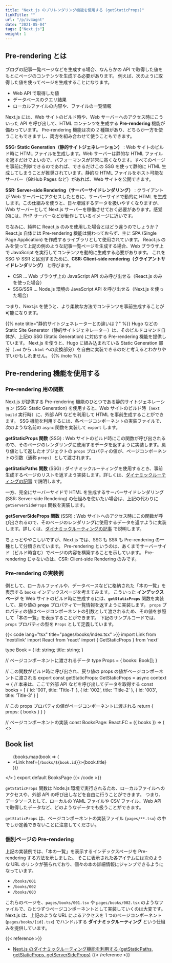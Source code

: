 ```yaml
---
title: "Next.js のプリレンダリング機能を使用する (getStaticProps)"
linkTitle: ""
url: "/p/iv4agnt"
date: "2021-05-04"
tags: ["Next.js"]
weight: 1
---
```


Pre-rendering とは
----

ブログの記事一覧ページなどを生成する場合、なんらかの API で取得した値をもとにページのコンテンツを生成する必要があります。
例えば、次のように取得した値を使ってページを生成することになります。

- Web API で取得した値
- データベースのクエリ結果
- ローカルファイルの内容や、ファイルの一覧情報

Next.js には、Web サイトのビルド時や、Web サーバーへのアクセス時にこういった API を呼び出して、HTML コンテンツを生成する __Pre-rendering__ 機能が備わっています。
Pre-rendering 機能は次の 2 種類があり、どちらか一方を使うこともできますし、両方を組み合わせて使うこともできます。

__SSG: Static Generation（静的サイトジェネレーション）__
: Web サイトのビルド時に HTML ファイルを生成します。Web サーバーは静的な HTML ファイルを返すだけでよいので、パフォーマンスが非常に高くなります。すべてのページを事前に列挙できるのであれば、できるだけこの SSG を使って静的に HTML 生成してしまうことが推奨されています。静的な HTML ファイルをホスト可能なサーバー（GitHub Pages など）があれば、Web サイトを公開できます。

__SSR: Server-side Rendering（サーバーサイドレンダリング）__
: クライアントが Web サーバーにアクセスしたときに、サーバーサイドで動的に HTML を生成します。この仕組みを使うと、日々増減するデータを扱いやすくなりますが、Web サーバーとして Next.js サーバーを稼働させておく必要があります。感覚的には、PHP サーバーなどが動作しているイメージに近いです。

ちなみに、純粋に React.js のみを使用した場合とはどう違うのでしょうか？
React.js 自体には Pre-rendering 機能は備わっておらず、主に SPA (Single Page Application) を作成するライブラリとして使用されています。
React.js のみを使って上記の例のような記事一覧ページを生成する場合、Web ブラウザ上で JavaScript を実行してコンテンツを動的に生成する必要があります。
これを SSG や SSR と区別するために、__CSR: Client-side rendering（クライアントサイドレンダリング）__ と呼びます。

- CSR ... Web ブラウザ上の JavaScript API のみ呼び出せる（React.js のみを使った場合）
- SSG/SSR ... Node.js 環境の JavaScript API を呼び出せる（Next.js を使った場合）

つまり、Next.js を使うと、より柔軟な方法でコンテンツを事前生成することが可能になります。

{{% note title="静的サイトジェネレーターとの違いは？" %}}
Hugo などの Static Site Generator（静的サイトジェネレーター）は、そのビルドコマンド自体が、上記の SSG (Static Generation) に対応する Pre-rendering 機能を提供しています。
Next.js を使うと、Hugo に組み込まれている Static Generation 部分（`.md` から `.html` への変換部分）を自由に実装できるのだと考えるとわかりやすいかもしれません。
{{% /note %}}


Pre-rendering 機能を使用する
----

### Pre-rendering 用の関数

Next.js が提供する Pre-rendering 機能のひとつである静的サイトジェネレーション (SSG: Static Generation) を使用すると、Web サイトのビルド時（`next build` 実行時）に、外部 API などを利用して HTML を事前生成することができます。
SSG 機能を利用するには、各ページコンポーネントの実装ファイルで、次のような名前の `async` 関数を実装して `export` します。

__getStaticProps 関数__ (SSG)
: Web サイトのビルド時にこの関数が呼び出されるので、そのページのレンダリングに使用するデータを返すように実装します。戻り値として返したオブジェクトの `props` プロパティの値が、ページコンポーネントの引数（通称 `props`）として渡されます。

__getStaticPaths 関数__ (SSG)
: ダイナミックルーティングを使用するとき、事前生成するページのリストを返すよう実装します。詳しくは、[ダイナミックルーティングの記事](/p/rdq3ep2) で説明します。

一方、完全にサーバーサイドで HTML を生成するサーバーサイドレンダリング (SSR: Server-side Rendering) の仕組みを使いたい場合は、上記の代わりに `getServerSideProps` 関数を実装します。

__getServerSideProps 関数__ (SSR)
: Web サイトへのアクセス時にこの関数が呼び出されるので、そのページのレンダリングに使用するデータを返すように実装します。詳しくは、[ダイナミックルーティングの記事](/p/rdq3ep2) で説明します。

ちょっとややこしいですが、Next.js では、SSG も SSR も Pre-rendering の一種として分類されています。
Pre-rendering というのは、あくまでサーバーサイド（ビルド時含む）でページの内容を構築することを示しています。
Pre-rendering じゃないのは、CSR: Client-side Rendering のみです。

### Pre-rendering の実装例

例として、ローカルファイルや、データベースなどに格納された「本の一覧」を表示する `books` インデックスページを考えてみます。
こういった __インデックスページ__ を Web サイトのビルド時に生成するには、__`getStaticProps`__ 関数を実装して、戻り値の __`props`__ プロパティで一覧情報を返すように実装します。
`props` プロパティの値はページコンポーネントの引数として渡されるため、その値を参照して「本の一覧」を表示することができます。
下記のサンプルコードでは、`props` プロパティの型を `Props` として定義しています。

{{< code lang="tsx" title="pages/books/index.tsx" >}}
import Link from 'next/link'
import React from 'react'
import { GetStaticProps } from 'next'

type Book = {
  id: string;
  title: string;
}

// ページコンポーネントに渡されるデータ
type Props = {
  books: Book[];
}

// この関数がビルド時に呼び出され、戻り値の props の値がページコンポーネントに渡される
export const getStaticProps: GetStaticProps<Props> = async context => {
  // 本来は、ここで外部 API などを呼び出してデータを取得する
  const books = [
    { id: '001', title: 'Title-1' },
    { id: '002', title: 'Title-2' },
    { id: '003', title: 'Title-3' }
  ]

  // この props プロパティの値がページコンポーネントに渡される
  return { props: { books } }
}

// ページコンポーネントの実装
const BooksPage: React.FC<Props> = ({ books }) => (
  <>
    <h2>Book list</h2>
    <ul>
      {books.map(book => (
        <li key={book.id}>
          <Link href={`/books/${book.id}`}><a>{book.title}</a></Link>
        </li>
      ))}
    </ul>
  </>
)
export default BooksPage
{{< /code >}}

`getStaticProps` 関数は Node.js 環境で実行されるため、ローカルファイルへのアクセスや、外部 API の呼び出しなどを自由に行うことができます。
つまり、データソースとして、ローカルの YAML ファイルや CSV ファイル、Web API で取得したデータなど、どのようなデータでも扱うことができます。

`getStaticProps` は、ページコンポーネントの実装ファイル (`pages/**.tsx`) の中でしか定義できないことに注意してください。

### 個別ページの Pre-rendering

上記の実装例では、「本の一覧」を表示するインデックスページを Pre-rendering する方法を示しました。
そこに表示された各アイテムには次のような URL のリンクが張られており、個々の本の詳細情報にジャンプできるようになっています。

- `/books/001`
- `/books/002`
- `/books/003`

これらのページを、`pages/books/001.tsx` や `pages/books/002.tsx` のようなファイルで、ひとつずつページコンポーネントとして実装していくのは大変です。
Next.js は、上記のような URL によるアクセスを 1 つのページコンポーネント (`pages/books/[id].tsx`) でハンドルする __ダイナミックルーティング__ という仕組みを提供しています。

{{< reference >}}
- [Next.js のダイナミックルーティング機能を利用する (getStaticPaths, getStaticProps, getServerSideProps)](/p/rdq3ep2)
{{< /reference >}}

